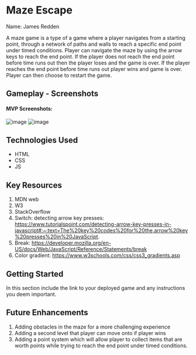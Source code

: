 

# Maze Escape

Name: James Redden

A maze game is a type of a game where a player navigates from a starting point, through a network of paths and walls to reach a specific end point under timed conditions. Player can navigate the maze by using the arrow keys to reach the end point. If the player does not reach the end point before time runs out then the player loses and the game is over. If the player reaches the end point before time runs out player wins and game is over. Player can then choose to restart the game.  

## Gameplay - Screenshots

#### MVP Screenshots:
![image](../Project-One/assets/image-1.png)
![image](../Project-One/assets/image-2.png)

## Technologies Used

*  HTML
*  CSS
*  JS

## Key Resources

1. MDN web
2. W3
3. StackOverflow
4. Switch: detecting arrow key presses: https://www.tutorialspoint.com/detecting-arrow-key-presses-in-javascript#:~:text=The%20key%20codes%20for%20the,arrow%20key%20presses%20in%20JavaScript.
5. Break: https://developer.mozilla.org/en-US/docs/Web/JavaScript/Reference/Statements/break
6. Color gradient: https://www.w3schools.com/css/css3_gradients.asp

## Getting Started

In this section include the link to your deployed game and any instructions you deem important.

## Future Enhancements

1. Adding obstacles in the maze for a more challenging experience
2. Adding a second level that player can move onto if player wins
3. Adding a point system which will allow player to collect items that are worth points while trying to reach the end point under timed conditions.
